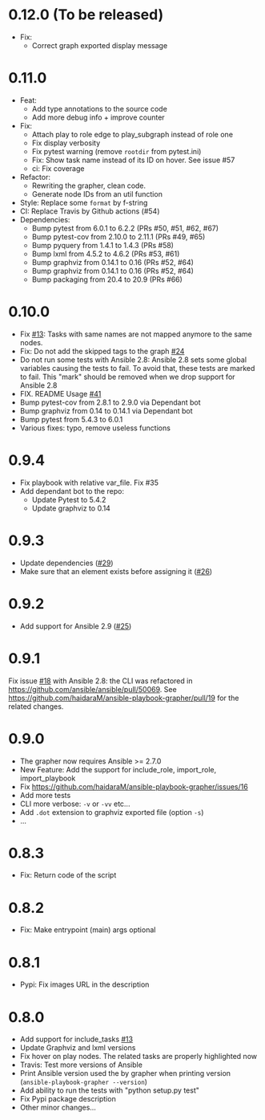 # 0.12.0 (To be released)
 - Fix:
   - Correct graph exported display message

# 0.11.0
 - Feat: 
   - Add type annotations to the source code
   - Add more debug info + improve counter
 - Fix:
   - Attach play to role edge to play_subgraph instead of role one
   - Fix display verbosity
   - Fix pytest warning (remove `rootdir` from pytest.ini)
   - Fix: Show task name instead of its ID on hover. See issue #57
   - ci: Fix coverage 
 - Refactor:
   - Rewriting the grapher, clean code.
   - Generate node IDs from an util function
 - Style: Replace some `format` by f-string
 - CI: Replace Travis by Github actions (#54)
 - Dependencies:
   - Bump pytest from 6.0.1 to 6.2.2 (PRs #50, #51, #62, #67)
   - Bump pytest-cov from 2.10.0 to 2.11.1 (PRs #49, #65)
   - Bump pyquery from 1.4.1 to 1.4.3 (PRs #58)
   - Bump lxml from 4.5.2 to 4.6.2 (PRs #53, #61)
   - Bump graphviz from 0.14.1 to 0.16 (PRs #52, #64)
   - Bump graphviz from 0.14.1 to 0.16 (PRs #52, #64)
   - Bump packaging from 20.4 to 20.9 (PRs #66)

# 0.10.0
 - Fix [\#13](https://github.com/haidaraM/ansible-playbook-grapher/issues/13): Tasks with same names are not mapped
  anymore to the same nodes.
 - Fix: Do not add the skipped tags to the graph [\#24](https://github.com/haidaraM/ansible-playbook-grapher/issues/24)
 - Do not run some tests with Ansible 2.8: Ansible 2.8 sets some global variables causing the tests to fail. 
 To avoid that, these tests are marked to fail. This "mark" should be removed when we drop support for Ansible 2.8
 - FIX. README Usage [\#41](https://github.com/haidaraM/ansible-playbook-grapher/pull/41) 
 - Bump pytest-cov from 2.8.1 to 2.9.0 via Dependant bot
 - Bump graphviz from 0.14 to 0.14.1 via Dependant bot
 - Bump pytest from 5.4.3 to 6.0.1
 - Various fixes: typo, remove useless functions

# 0.9.4
 - Fix playbook with relative var_file. Fix #35
 - Add dependant bot to the repo:
   - Update Pytest to 5.4.2
   - Update graphviz to 0.14 

# 0.9.3
 - Update dependencies ([\#29](https://github.com/haidaraM/ansible-playbook-grapher/pull/29))
 - Make sure that an element exists before assigning it ([\#26](https://github.com/haidaraM/ansible-playbook-grapher/pull/26))

# 0.9.2
 - Add support for Ansible 2.9 ([\#25](https://github.com/haidaraM/ansible-playbook-grapher/pull/25))

# 0.9.1
Fix issue [\#18](https://github.com/haidaraM/ansible-playbook-grapher/issues/18) with Ansible 2.8: the CLI was refactored in https://github.com/ansible/ansible/pull/50069. See https://github.com/haidaraM/ansible-playbook-grapher/pull/19 for the related changes. 

# 0.9.0
 - The grapher now requires Ansible >= 2.7.0
 - New Feature: Add the support for include_role, import_role, import_playbook
 - Fix https://github.com/haidaraM/ansible-playbook-grapher/issues/16
 - Add more tests
 - CLI more verbose: `-v` or `-vv` etc...
 - Add `.dot` extension to graphviz exported file (option `-s`) 
 - ...

# 0.8.3
 - Fix: Return code of the script

# 0.8.2
 - Fix: Make entrypoint (main) args optional

# 0.8.1
 - Pypi: Fix images URL in the description

# 0.8.0
 - Add support for include_tasks [\#13](https://github.com/haidaraM/ansible-playbook-grapher/issues/13)
 - Update Graphviz and lxml versions
 - Fix hover on play nodes. The related tasks are properly highlighted now 
 - Travis: Test more versions of Ansible
 - Print Ansible version used the by grapher when printing version (`ansible-playbook-grapher --version`)
 - Add ability to run the tests with "python setup.py test"
 - Fix Pypi package description
 - Other minor changes...
